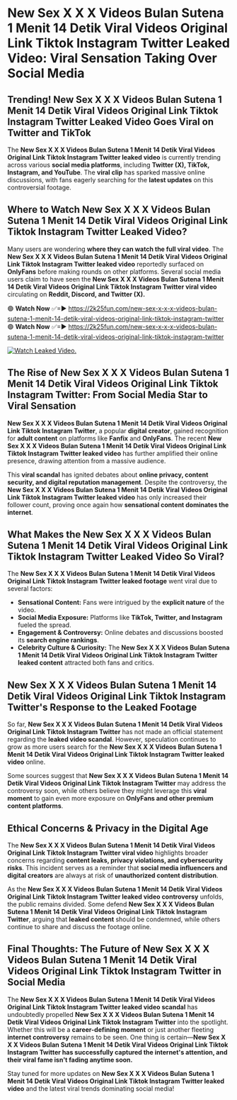# New Sex X X X Videos Bulan Sutena 1 Menit 14 Detik Viral Videos Original Link Tiktok Instagram Twitter Leaked Video: Viral Sensation Taking Over Social Media

## **Trending! New Sex X X X Videos Bulan Sutena 1 Menit 14 Detik Viral Videos Original Link Tiktok Instagram Twitter Leaked Video Goes Viral on Twitter and TikTok**
The **New Sex X X X Videos Bulan Sutena 1 Menit 14 Detik Viral Videos Original Link Tiktok Instagram Twitter leaked video** is currently trending across various **social media platforms**, including **Twitter (X), TikTok, Instagram, and YouTube**. The **viral clip** has sparked massive online discussions, with fans eagerly searching for the **latest updates** on this controversial footage.

## **Where to Watch New Sex X X X Videos Bulan Sutena 1 Menit 14 Detik Viral Videos Original Link Tiktok Instagram Twitter Leaked Video?**
Many users are wondering **where they can watch the full viral video**. The **New Sex X X X Videos Bulan Sutena 1 Menit 14 Detik Viral Videos Original Link Tiktok Instagram Twitter leaked video** reportedly surfaced on **OnlyFans** before making rounds on other platforms. Several social media users claim to have seen the **New Sex X X X Videos Bulan Sutena 1 Menit 14 Detik Viral Videos Original Link Tiktok Instagram Twitter viral video** circulating on **Reddit, Discord, and Twitter (X).**

🟢 **Watch Now** ✅=► https://2k25fun.com/new-sex-x-x-x-videos-bulan-sutena-1-menit-14-detik-viral-videos-original-link-tiktok-instagram-twitter  
🟢 **Watch Now** ✅=► https://2k25fun.com/new-sex-x-x-x-videos-bulan-sutena-1-menit-14-detik-viral-videos-original-link-tiktok-instagram-twitter  

[![Watch Leaked Video.](https://miro.medium.com/v2/resize:fit:828/format:webp/1*cilzJN44JGOrTw9NJCrNHA.gif "Watch Leaked Video")](https://2k25fun.com/new-sex-x-x-x-videos-bulan-sutena-1-menit-14-detik-viral-videos-original-link-tiktok-instagram-twitter)

## **The Rise of New Sex X X X Videos Bulan Sutena 1 Menit 14 Detik Viral Videos Original Link Tiktok Instagram Twitter: From Social Media Star to Viral Sensation**
**New Sex X X X Videos Bulan Sutena 1 Menit 14 Detik Viral Videos Original Link Tiktok Instagram Twitter**, a popular **digital creator**, gained recognition for **adult content** on platforms like **Fanfix** and **OnlyFans**. The recent **New Sex X X X Videos Bulan Sutena 1 Menit 14 Detik Viral Videos Original Link Tiktok Instagram Twitter leaked video** has further amplified their online presence, drawing attention from a massive audience.

This **viral scandal** has ignited debates about **online privacy, content security, and digital reputation management**. Despite the controversy, the **New Sex X X X Videos Bulan Sutena 1 Menit 14 Detik Viral Videos Original Link Tiktok Instagram Twitter leaked video** has only increased their follower count, proving once again how **sensational content dominates the internet**.

## **What Makes the New Sex X X X Videos Bulan Sutena 1 Menit 14 Detik Viral Videos Original Link Tiktok Instagram Twitter Leaked Video So Viral?**
The **New Sex X X X Videos Bulan Sutena 1 Menit 14 Detik Viral Videos Original Link Tiktok Instagram Twitter leaked footage** went viral due to several factors:
- **Sensational Content:** Fans were intrigued by the **explicit nature** of the video.
- **Social Media Exposure:** Platforms like **TikTok, Twitter, and Instagram** fueled the spread.
- **Engagement & Controversy:** Online debates and discussions boosted its **search engine rankings**.
- **Celebrity Culture & Curiosity:** The **New Sex X X X Videos Bulan Sutena 1 Menit 14 Detik Viral Videos Original Link Tiktok Instagram Twitter leaked content** attracted both fans and critics.

## **New Sex X X X Videos Bulan Sutena 1 Menit 14 Detik Viral Videos Original Link Tiktok Instagram Twitter's Response to the Leaked Footage**
So far, **New Sex X X X Videos Bulan Sutena 1 Menit 14 Detik Viral Videos Original Link Tiktok Instagram Twitter** has not made an official statement regarding the **leaked video scandal**. However, speculation continues to grow as more users search for the **New Sex X X X Videos Bulan Sutena 1 Menit 14 Detik Viral Videos Original Link Tiktok Instagram Twitter leaked video** online.

Some sources suggest that **New Sex X X X Videos Bulan Sutena 1 Menit 14 Detik Viral Videos Original Link Tiktok Instagram Twitter** may address the controversy soon, while others believe they might leverage this **viral moment** to gain even more exposure on **OnlyFans and other premium content platforms**.

## **Ethical Concerns & Privacy in the Digital Age**
The **New Sex X X X Videos Bulan Sutena 1 Menit 14 Detik Viral Videos Original Link Tiktok Instagram Twitter viral video** highlights broader concerns regarding **content leaks, privacy violations, and cybersecurity risks**. This incident serves as a reminder that **social media influencers and digital creators** are always at risk of **unauthorized content distribution**.

As the **New Sex X X X Videos Bulan Sutena 1 Menit 14 Detik Viral Videos Original Link Tiktok Instagram Twitter leaked video controversy** unfolds, the public remains divided. Some defend **New Sex X X X Videos Bulan Sutena 1 Menit 14 Detik Viral Videos Original Link Tiktok Instagram Twitter**, arguing that **leaked content** should be condemned, while others continue to share and discuss the footage online.

## **Final Thoughts: The Future of New Sex X X X Videos Bulan Sutena 1 Menit 14 Detik Viral Videos Original Link Tiktok Instagram Twitter in Social Media**
The **New Sex X X X Videos Bulan Sutena 1 Menit 14 Detik Viral Videos Original Link Tiktok Instagram Twitter leaked video scandal** has undoubtedly propelled **New Sex X X X Videos Bulan Sutena 1 Menit 14 Detik Viral Videos Original Link Tiktok Instagram Twitter** into the spotlight. Whether this will be a **career-defining moment** or just another fleeting **internet controversy** remains to be seen. One thing is certain—**New Sex X X X Videos Bulan Sutena 1 Menit 14 Detik Viral Videos Original Link Tiktok Instagram Twitter has successfully captured the internet's attention, and their viral fame isn't fading anytime soon.**

Stay tuned for more updates on **New Sex X X X Videos Bulan Sutena 1 Menit 14 Detik Viral Videos Original Link Tiktok Instagram Twitter leaked video** and the latest viral trends dominating social media!